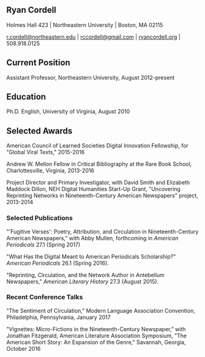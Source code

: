 ## Ryan Cordell

Holmes Hall 423 | Northeastern University | Boston, MA 02115

[r.cordell@northeastern.edu](mailto:r.cordell@northeastern.edu) | [rccordell@gmail.com](mailto:rccordell@gmail.com) | [ryancordell.org](http://ryancordell.org) | 508.918.0125

## Current Position 

Assistant Professor, Northeastern University, August 2012-present

## Education

Ph.D. English, University of Virginia, August 2010

## Selected Awards

American Council of Learned Societies Digital Innovation Fellowship, for "Global Viral Texts," 2015-2016 

Andrew W. Mellon Fellow in Critical Bibliography at the Rare Book School, Charlottesville, Virginia, 2013-2016

Project Director and Primary Investigator, with David Smith and Elizabeth Maddock Dillon, NEH Digital Humanities Start-Up Grant, "Uncovering Reprinting Networks in Nineteenth-Century American Newspapers" project, 2013-2014

### Selected Publications

"'Fugitive Verses': Poetry, Attribution, and Circulation in Nineteenth-Century American Newspapers," with Abby Mullen, forthcoming in *American Periodicals* 27.1 (Spring 2017)

"What Has the Digital Meant to American Periodicals Scholarship?" *American Periodicals* 26.1 (Spring 2016).

"Reprinting, Circulation, and the Network Author in Antebellum Newspapers," *American Literary History* 27.3 (August 2015).

### Recent Conference Talks

"The Sentiment of Circulation," Modern Language Association Convention, Philadelphia, Pennsylvania, January 2017

"Vignettes: Micro-Fictions in the Nineteenth-Century Newspaper,” with Jonathan Fitzgerald, American Literature Association Symposium, "The American Short Story: An Expansion of the Genre," Savannah, Georgia, October 2016